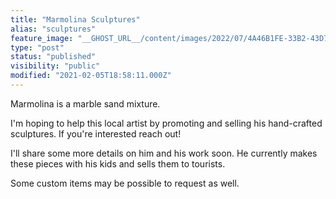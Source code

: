 ```yaml
---
title: "Marmolina Sculptures"
alias: "sculptures"
feature_image: "__GHOST_URL__/content/images/2022/07/4A46B1FE-33B2-43D7-95DF-ACE75E88A630.jpeg"
type: "post"
status: "published"
visibility: "public"
modified: "2021-02-05T18:58:11.000Z"
---
```


<p>Marmolina is a marble sand mixture.</p><p>I'm hoping to help this local artist by promoting and selling his hand-crafted sculptures. If you're interested reach out!</p><p>I'll share some more details on him and his work soon. He currently makes these pieces with his kids and sells them to tourists.</p><p>Some custom items may be possible to request as well.</p>
<figure class="kg-card kg-gallery-card kg-width-wide"><div class="kg-gallery-container"><div class="kg-gallery-row"><div class="kg-gallery-image">
<a src="__GHOST_URL__/content/images/2021/02/16C2E887-FDD4-478C-AACD-721F08E9951F.jpeg" width="2000" height="1500" loading="lazy" alt srcset="__GHOST_URL__/content/images/size/w600/2021/02/16C2E887-FDD4-478C-AACD-721F08E9951F.jpeg 600w, __GHOST_URL__/content/images/size/w1000/2021/02/16C2E887-FDD4-478C-AACD-721F08E9951F.jpeg 1000w, __GHOST_URL__/content/images/size/w1600/2021/02/16C2E887-FDD4-478C-AACD-721F08E9951F.jpeg 1600w, __GHOST_URL__/content/images/size/w2400/2021/02/16C2E887-FDD4-478C-AACD-721F08E9951F.jpeg 2400w" sizes="(min-width: 720px) 720px"></div><div class="kg-gallery-image">
<a src="__GHOST_URL__/content/images/2021/02/1DB37C09-5246-46C2-A88F-C8AF7E10328A.jpeg" width="2000" height="1500" loading="lazy" alt srcset="__GHOST_URL__/content/images/size/w600/2021/02/1DB37C09-5246-46C2-A88F-C8AF7E10328A.jpeg 600w, __GHOST_URL__/content/images/size/w1000/2021/02/1DB37C09-5246-46C2-A88F-C8AF7E10328A.jpeg 1000w, __GHOST_URL__/content/images/size/w1600/2021/02/1DB37C09-5246-46C2-A88F-C8AF7E10328A.jpeg 1600w, __GHOST_URL__/content/images/size/w2400/2021/02/1DB37C09-5246-46C2-A88F-C8AF7E10328A.jpeg 2400w" sizes="(min-width: 720px) 720px"></div><div class="kg-gallery-image">
<a src="__GHOST_URL__/content/images/2021/02/7A8A10BB-92B7-4A07-BA1F-9FB1586091C4.jpeg" width="2000" height="1500" loading="lazy" alt srcset="__GHOST_URL__/content/images/size/w600/2021/02/7A8A10BB-92B7-4A07-BA1F-9FB1586091C4.jpeg 600w, __GHOST_URL__/content/images/size/w1000/2021/02/7A8A10BB-92B7-4A07-BA1F-9FB1586091C4.jpeg 1000w, __GHOST_URL__/content/images/size/w1600/2021/02/7A8A10BB-92B7-4A07-BA1F-9FB1586091C4.jpeg 1600w, __GHOST_URL__/content/images/size/w2400/2021/02/7A8A10BB-92B7-4A07-BA1F-9FB1586091C4.jpeg 2400w" sizes="(min-width: 720px) 720px"></div></div><div class="kg-gallery-row"><div class="kg-gallery-image">
<a src="__GHOST_URL__/content/images/2021/02/B52425B4-D904-4D6E-A2D4-9FCACE51C07F.jpeg" width="2000" height="1500" loading="lazy" alt srcset="__GHOST_URL__/content/images/size/w600/2021/02/B52425B4-D904-4D6E-A2D4-9FCACE51C07F.jpeg 600w, __GHOST_URL__/content/images/size/w1000/2021/02/B52425B4-D904-4D6E-A2D4-9FCACE51C07F.jpeg 1000w, __GHOST_URL__/content/images/size/w1600/2021/02/B52425B4-D904-4D6E-A2D4-9FCACE51C07F.jpeg 1600w, __GHOST_URL__/content/images/size/w2400/2021/02/B52425B4-D904-4D6E-A2D4-9FCACE51C07F.jpeg 2400w" sizes="(min-width: 720px) 720px"></div><div class="kg-gallery-image">
<a src="__GHOST_URL__/content/images/2021/02/7EC0AC0A-D21F-4DEA-9DFF-39A0A6B963D3.jpeg" width="2000" height="1500" loading="lazy" alt srcset="__GHOST_URL__/content/images/size/w600/2021/02/7EC0AC0A-D21F-4DEA-9DFF-39A0A6B963D3.jpeg 600w, __GHOST_URL__/content/images/size/w1000/2021/02/7EC0AC0A-D21F-4DEA-9DFF-39A0A6B963D3.jpeg 1000w, __GHOST_URL__/content/images/size/w1600/2021/02/7EC0AC0A-D21F-4DEA-9DFF-39A0A6B963D3.jpeg 1600w, __GHOST_URL__/content/images/size/w2400/2021/02/7EC0AC0A-D21F-4DEA-9DFF-39A0A6B963D3.jpeg 2400w" sizes="(min-width: 720px) 720px"></div><div class="kg-gallery-image">
<a src="__GHOST_URL__/content/images/2021/02/231865D8-2D24-4C6E-910D-278DD5142529.jpeg" width="2000" height="1500" loading="lazy" alt srcset="__GHOST_URL__/content/images/size/w600/2021/02/231865D8-2D24-4C6E-910D-278DD5142529.jpeg 600w, __GHOST_URL__/content/images/size/w1000/2021/02/231865D8-2D24-4C6E-910D-278DD5142529.jpeg 1000w, __GHOST_URL__/content/images/size/w1600/2021/02/231865D8-2D24-4C6E-910D-278DD5142529.jpeg 1600w, __GHOST_URL__/content/images/size/w2400/2021/02/231865D8-2D24-4C6E-910D-278DD5142529.jpeg 2400w" sizes="(min-width: 720px) 720px"></div></div></div>
</figure>
<figure class="kg-card kg-gallery-card kg-width-wide"><div class="kg-gallery-container"><div class="kg-gallery-row"><div class="kg-gallery-image">
<a src="__GHOST_URL__/content/images/2021/02/8FFFE309-C7A0-4979-8C4C-1414EFCE6C63.jpeg" width="2000" height="1500" loading="lazy" alt srcset="__GHOST_URL__/content/images/size/w600/2021/02/8FFFE309-C7A0-4979-8C4C-1414EFCE6C63.jpeg 600w, __GHOST_URL__/content/images/size/w1000/2021/02/8FFFE309-C7A0-4979-8C4C-1414EFCE6C63.jpeg 1000w, __GHOST_URL__/content/images/size/w1600/2021/02/8FFFE309-C7A0-4979-8C4C-1414EFCE6C63.jpeg 1600w, __GHOST_URL__/content/images/size/w2400/2021/02/8FFFE309-C7A0-4979-8C4C-1414EFCE6C63.jpeg 2400w" sizes="(min-width: 720px) 720px"></div><div class="kg-gallery-image">
<a src="__GHOST_URL__/content/images/2021/02/3FCE1CFF-3C95-4426-95AC-8D13E19F29FE.jpeg" width="2000" height="1500" loading="lazy" alt srcset="__GHOST_URL__/content/images/size/w600/2021/02/3FCE1CFF-3C95-4426-95AC-8D13E19F29FE.jpeg 600w, __GHOST_URL__/content/images/size/w1000/2021/02/3FCE1CFF-3C95-4426-95AC-8D13E19F29FE.jpeg 1000w, __GHOST_URL__/content/images/size/w1600/2021/02/3FCE1CFF-3C95-4426-95AC-8D13E19F29FE.jpeg 1600w, __GHOST_URL__/content/images/size/w2400/2021/02/3FCE1CFF-3C95-4426-95AC-8D13E19F29FE.jpeg 2400w" sizes="(min-width: 720px) 720px"></div><div class="kg-gallery-image">
<a src="__GHOST_URL__/content/images/2021/02/4EFD46B5-8078-4883-993B-BB875942CA9C.jpeg" width="2000" height="1500" loading="lazy" alt srcset="__GHOST_URL__/content/images/size/w600/2021/02/4EFD46B5-8078-4883-993B-BB875942CA9C.jpeg 600w, __GHOST_URL__/content/images/size/w1000/2021/02/4EFD46B5-8078-4883-993B-BB875942CA9C.jpeg 1000w, __GHOST_URL__/content/images/size/w1600/2021/02/4EFD46B5-8078-4883-993B-BB875942CA9C.jpeg 1600w, __GHOST_URL__/content/images/size/w2400/2021/02/4EFD46B5-8078-4883-993B-BB875942CA9C.jpeg 2400w" sizes="(min-width: 720px) 720px"></div></div><div class="kg-gallery-row"><div class="kg-gallery-image">
<a src="__GHOST_URL__/content/images/2021/02/B570902A-08B0-4AA8-864C-82B046D8898C.jpeg" width="2000" height="1500" loading="lazy" alt srcset="__GHOST_URL__/content/images/size/w600/2021/02/B570902A-08B0-4AA8-864C-82B046D8898C.jpeg 600w, __GHOST_URL__/content/images/size/w1000/2021/02/B570902A-08B0-4AA8-864C-82B046D8898C.jpeg 1000w, __GHOST_URL__/content/images/size/w1600/2021/02/B570902A-08B0-4AA8-864C-82B046D8898C.jpeg 1600w, __GHOST_URL__/content/images/size/w2400/2021/02/B570902A-08B0-4AA8-864C-82B046D8898C.jpeg 2400w" sizes="(min-width: 720px) 720px"></div><div class="kg-gallery-image">
<a src="__GHOST_URL__/content/images/2021/02/8615E8B2-906C-40F1-B49F-07A98714FF88.jpeg" width="2000" height="1500" loading="lazy" alt srcset="__GHOST_URL__/content/images/size/w600/2021/02/8615E8B2-906C-40F1-B49F-07A98714FF88.jpeg 600w, __GHOST_URL__/content/images/size/w1000/2021/02/8615E8B2-906C-40F1-B49F-07A98714FF88.jpeg 1000w, __GHOST_URL__/content/images/size/w1600/2021/02/8615E8B2-906C-40F1-B49F-07A98714FF88.jpeg 1600w, __GHOST_URL__/content/images/size/w2400/2021/02/8615E8B2-906C-40F1-B49F-07A98714FF88.jpeg 2400w" sizes="(min-width: 720px) 720px"></div><div class="kg-gallery-image">
<a src="__GHOST_URL__/content/images/2021/02/56F6DEAF-B2D2-4545-A6CC-565760F1D6AF.jpeg" width="2000" height="1500" loading="lazy" alt srcset="__GHOST_URL__/content/images/size/w600/2021/02/56F6DEAF-B2D2-4545-A6CC-565760F1D6AF.jpeg 600w, __GHOST_URL__/content/images/size/w1000/2021/02/56F6DEAF-B2D2-4545-A6CC-565760F1D6AF.jpeg 1000w, __GHOST_URL__/content/images/size/w1600/2021/02/56F6DEAF-B2D2-4545-A6CC-565760F1D6AF.jpeg 1600w, __GHOST_URL__/content/images/size/w2400/2021/02/56F6DEAF-B2D2-4545-A6CC-565760F1D6AF.jpeg 2400w" sizes="(min-width: 720px) 720px"></div></div><div class="kg-gallery-row"><div class="kg-gallery-image">
<a src="__GHOST_URL__/content/images/2021/02/561AA5D0-1B5B-4602-8138-29F9CA3D7B97.jpeg" width="2000" height="1500" loading="lazy" alt srcset="__GHOST_URL__/content/images/size/w600/2021/02/561AA5D0-1B5B-4602-8138-29F9CA3D7B97.jpeg 600w, __GHOST_URL__/content/images/size/w1000/2021/02/561AA5D0-1B5B-4602-8138-29F9CA3D7B97.jpeg 1000w, __GHOST_URL__/content/images/size/w1600/2021/02/561AA5D0-1B5B-4602-8138-29F9CA3D7B97.jpeg 1600w, __GHOST_URL__/content/images/size/w2400/2021/02/561AA5D0-1B5B-4602-8138-29F9CA3D7B97.jpeg 2400w" sizes="(min-width: 720px) 720px"></div><div class="kg-gallery-image">
<a src="__GHOST_URL__/content/images/2021/02/7902F478-785B-4086-A2C6-6AAB2E336C42.jpeg" width="2000" height="1500" loading="lazy" alt srcset="__GHOST_URL__/content/images/size/w600/2021/02/7902F478-785B-4086-A2C6-6AAB2E336C42.jpeg 600w, __GHOST_URL__/content/images/size/w1000/2021/02/7902F478-785B-4086-A2C6-6AAB2E336C42.jpeg 1000w, __GHOST_URL__/content/images/size/w1600/2021/02/7902F478-785B-4086-A2C6-6AAB2E336C42.jpeg 1600w, __GHOST_URL__/content/images/size/w2400/2021/02/7902F478-785B-4086-A2C6-6AAB2E336C42.jpeg 2400w" sizes="(min-width: 720px) 720px"></div><div class="kg-gallery-image">
<a src="__GHOST_URL__/content/images/2021/02/04F0F380-48C7-4B44-93AE-CA81A96252F4.jpeg" width="2000" height="1500" loading="lazy" alt srcset="__GHOST_URL__/content/images/size/w600/2021/02/04F0F380-48C7-4B44-93AE-CA81A96252F4.jpeg 600w, __GHOST_URL__/content/images/size/w1000/2021/02/04F0F380-48C7-4B44-93AE-CA81A96252F4.jpeg 1000w, __GHOST_URL__/content/images/size/w1600/2021/02/04F0F380-48C7-4B44-93AE-CA81A96252F4.jpeg 1600w, __GHOST_URL__/content/images/size/w2400/2021/02/04F0F380-48C7-4B44-93AE-CA81A96252F4.jpeg 2400w" sizes="(min-width: 720px) 720px"></div></div></div>
</figure>
